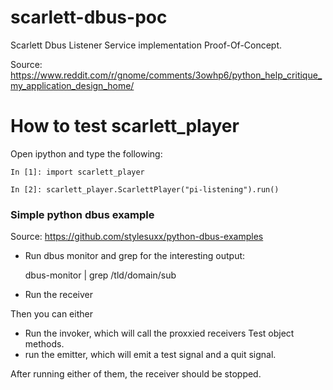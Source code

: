 # scarlett-dbus-poc

Scarlett Dbus Listener Service implementation Proof-Of-Concept. 

Source: https://www.reddit.com/r/gnome/comments/3owhp6/python_help_critique_my_application_design_home/

# How to test scarlett_player

Open ipython and type the following:

```
In [1]: import scarlett_player

In [2]: scarlett_player.ScarlettPlayer("pi-listening").run()
```


### Simple python dbus example

Source: https://github.com/stylesuxx/python-dbus-examples

* Run dbus monitor and grep for the interesting output:

    dbus-monitor | grep /tld/domain/sub

* Run the receiver

Then you can either
* Run the invoker, which will call the proxxied receivers Test object methods.
* run the emitter, which will emit a test signal and a quit signal.

After running either of them, the receiver should be stopped.
